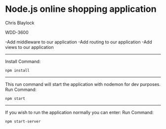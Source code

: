 Node.js online shopping application
==============

Chris Blaylock

WDD-3600 

-Add middleware to our application
-Add routing to our application
-Add views to our application

----------------------------

Install Command:

	npm install 


----------------------------
This run command will start the application with nodemon for dev purposes. 
Run Command:

	npm start
----------------------------

If you wish to run the application normally you can enter:
Run Command:

	npm start-server
